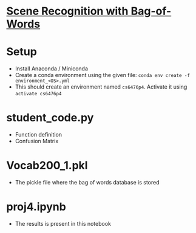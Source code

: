 # [Scene Recognition with Bag-of-Words](https://www.cc.gatech.edu/~hays/compvision/proj4/)

# Setup
- Install Anaconda / Miniconda
- Create a conda environment using the given file: `conda env create -f environment_<OS>.yml`
- This should create an environment named `cs6476p4`. Activate it using `activate cs6476p4`
# student_code.py
- Function definition
- Confusion Matrix 
# Vocab200_1.pkl
- The pickle file where the bag of words database is stored
# proj4.ipynb
- The results is present in this notebook
